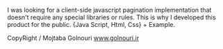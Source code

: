 I was looking for a client-side javascript pagination implementation that doesn't require any special libraries or rules. This is why I developed this product for the public.
{Java Script, Html, Css} + Example.

CopyRight / Mojtaba Golnouri
www.golnouri.ir
